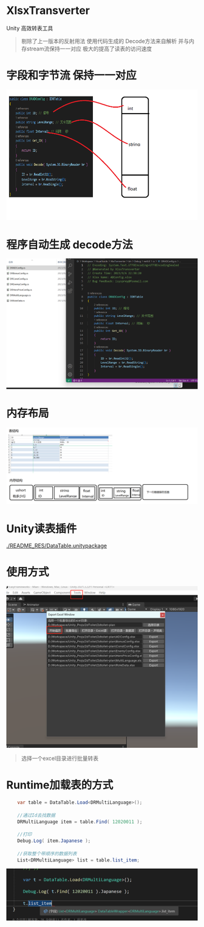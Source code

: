 # XlsxTransverter
Unity 高效转表工具


> 剔除了上一版本的反射用法 使用代码生成的 Decode方法来自解析  并与内存stream流保持一一对应  极大的提高了读表的访问速度


# 字段和字节流 保持一一对应
![Alt text](./README_RES/memory.png)

# 程序自动生成 decode方法 
![](./README_RES/code.png)


# 内存布局
![](./README_RES/layout.png)


# Unity读表插件
[./README_RES/DataTable.unitypackage]()


# 使用方式
![](./README_RES/unity_plugin.png)

> 选择一个excel目录进行批量转表


# Runtime加载表的方式

```csharp
    var table = DataTable.Load<DRMultiLanguage>();

    //通过Id去找数据
    DRMultiLanguage item = table.Find( 12020011 );

    //打印
    Debug.Log( item.Japanese );

    //获取整个带顺序的数据列表
    List<DRMultiLanguage> list = table.list_item;
```
![](./README_RES/dataTable_preview.png)

